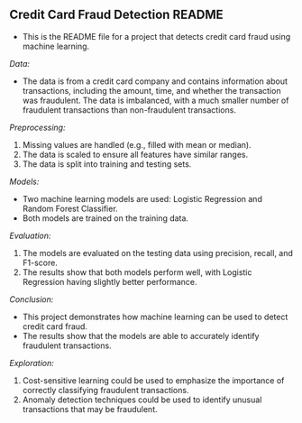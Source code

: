 ## Credit Card Fraud Detection README
* This is the README file for a project that detects credit card fraud using machine learning.

*Data:*

* The data is from a credit card company and contains information about transactions, including the amount, time, and whether the transaction was fraudulent.
The data is imbalanced, with a much smaller number of fraudulent transactions than non-fraudulent transactions.

*Preprocessing:*

1. Missing values are handled (e.g., filled with mean or median).
2. The data is scaled to ensure all features have similar ranges.
3. The data is split into training and testing sets.

*Models:*

* Two machine learning models are used: Logistic Regression and Random Forest Classifier.
* Both models are trained on the training data.

*Evaluation:*

1. The models are evaluated on the testing data using precision, recall, and F1-score.
2. The results show that both models perform well, with Logistic Regression having slightly better performance.

*Conclusion:*

* This project demonstrates how machine learning can be used to detect credit card fraud.
* The results show that the models are able to accurately identify fraudulent transactions.

*Exploration:*

1. Cost-sensitive learning could be used to emphasize the importance of correctly classifying fraudulent transactions.
2. Anomaly detection techniques could be used to identify unusual transactions that may be fraudulent.

